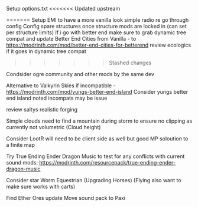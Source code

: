 Setup options.txt
<<<<<<< Updated upstream

=======
Setup EMI to have a more vanilla look
simple radio re go through config
Config spare structures once structure mods are locked in (can set per structure limits)
If i go with better end make sure to grab dynamic tree compat and update Better End Cities from Vanilla - to  https://modrinth.com/mod/better-end-cities-for-betterend
review ecologics if it goes in dynamic tree compat
>>>>>>> Stashed changes


Condsider ogre community and other mods by the same dev

Alternative to Valkyrin Skies if incompatible - https://modrinth.com/mod/yungs-better-end-island
Consider yungs better end island noted incompats may be issue

review saltys realistic forging

Simple clouds need to find a mountain during storm to ensure no clipping as currently not volumetric  (Cloud height)

Consider LootR will need to be client side as well but good MP soloution to a finite map

Try True Ending Ender Dragon Music to test for any conflicts with current sound mods: 
https://modrinth.com/resourcepack/true-ending-ender-dragon-music

Consider star Worm Equestrian (Upgrading Horses) (Flying also want to make sure works with carts)

Find Ether Ores update
Move sound pack to Paxi